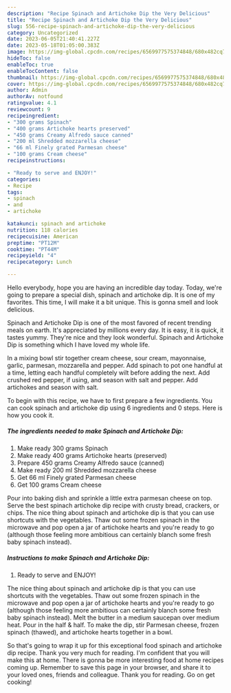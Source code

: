 ```yaml
---
description: "Recipe Spinach and Artichoke Dip the Very Delicious"
title: "Recipe Spinach and Artichoke Dip the Very Delicious"
slug: 556-recipe-spinach-and-artichoke-dip-the-very-delicious
category: Uncategorized
date: 2023-06-05T21:40:41.227Z
date: 2023-05-18T01:05:00.383Z
image: https://img-global.cpcdn.com/recipes/6569977575374848/680x482cq70/spinach-and-artichoke-dip-recipe-main-photo.jpg
hideToc: false
enableToc: true
enableTocContent: false
thumbnail: https://img-global.cpcdn.com/recipes/6569977575374848/680x482cq70/spinach-and-artichoke-dip-recipe-main-photo.jpg
cover: https://img-global.cpcdn.com/recipes/6569977575374848/680x482cq70/spinach-and-artichoke-dip-recipe-main-photo.jpg
author: Admin
authorAv: notfound
ratingvalue: 4.1
reviewcount: 9
recipeingredient:
- "300 grams Spinach"
- "400 grams Artichoke hearts preserved"
- "450 grams Creamy Alfredo sauce canned"
- "200 ml Shredded mozzarella cheese"
- "66 ml Finely grated Parmesan cheese"
- "100 grams Cream cheese"
recipeinstructions:

- "Ready to serve and ENJOY!"
categories:
- Recipe
tags:
- spinach
- and
- artichoke

katakunci: spinach and artichoke 
nutrition: 118 calories
recipecuisine: American
preptime: "PT12M"
cooktime: "PT44M"
recipeyield: "4"
recipecategory: Lunch

---
```



Hello everybody, hope you are having an incredible day today. Today, we're going to prepare a special dish, spinach and artichoke dip. It is one of my favorites. This time, I will make it a bit unique. This is gonna smell and look delicious.

Spinach and Artichoke Dip is one of the most favored of recent trending meals on earth. It's appreciated by millions every day. It is easy, it is quick, it tastes yummy. They're nice and they look wonderful. Spinach and Artichoke Dip is something which I have loved my whole life.

In a mixing bowl stir together cream cheese, sour cream, mayonnaise, garlic, parmesan, mozzarella and pepper. Add spinach to pot one handful at a time, letting each handful completely wilt before adding the next. Add crushed red pepper, if using, and season with salt and pepper. Add artichokes and season with salt.


To begin with this recipe, we have to first prepare a few ingredients. You can cook spinach and artichoke dip using 6 ingredients and 0 steps. Here is how you cook it.

<!--inarticleads1-->

##### The ingredients needed to make Spinach and Artichoke Dip:

1. Make ready 300 grams Spinach
1. Make ready 400 grams Artichoke hearts (preserved)
1. Prepare 450 grams Creamy Alfredo sauce (canned)
1. Make ready 200 ml Shredded mozzarella cheese
1. Get 66 ml Finely grated Parmesan cheese
1. Get 100 grams Cream cheese


Pour into baking dish and sprinkle a little extra parmesan cheese on top. Serve the best spinach artichoke dip recipe with crusty bread, crackers, or chips. The nice thing about spinach and artichoke dip is that you can use shortcuts with the vegetables. Thaw out some frozen spinach in the microwave and pop open a jar of artichoke hearts and you&#39;re ready to go (although those feeling more ambitious can certainly blanch some fresh baby spinach instead). 

<!--inarticleads2-->

##### Instructions to make Spinach and Artichoke Dip:


1. Ready to serve and ENJOY!

The nice thing about spinach and artichoke dip is that you can use shortcuts with the vegetables. Thaw out some frozen spinach in the microwave and pop open a jar of artichoke hearts and you&#39;re ready to go (although those feeling more ambitious can certainly blanch some fresh baby spinach instead). Melt the butter in a medium saucepan over medium heat. Pour in the half &amp; half. To make the dip, stir Parmesan cheese, frozen spinach (thawed), and artichoke hearts together in a bowl. 

So that's going to wrap it up for this exceptional food spinach and artichoke dip recipe. Thank you very much for reading. I'm confident that you will make this at home. There is gonna be more interesting food at home recipes coming up. Remember to save this page in your browser, and share it to your loved ones, friends and colleague. Thank you for reading. Go on get cooking!

